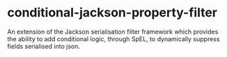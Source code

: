 # conditional-jackson-property-filter
An extension of the Jackson serialisation filter framework which provides the ability to add conditional logic,  through SpEL, to dynamically suppress fields serialised into json. 
